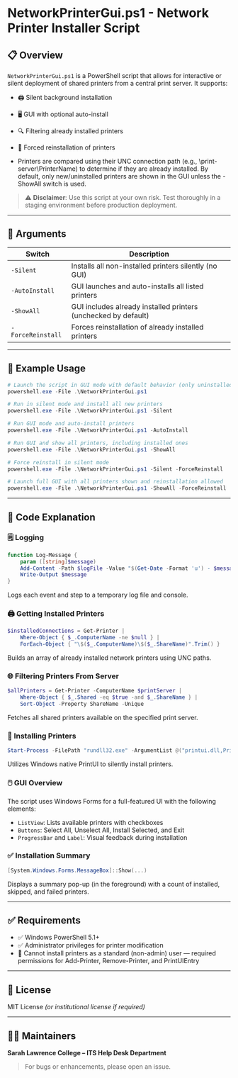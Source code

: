 # NetworkPrinterGui.ps1 - Network Printer Installer Script

## 📋 Overview

`NetworkPrinterGui.ps1` is a PowerShell script that allows for interactive or silent deployment of shared printers from a central print server. It supports:

- 🖨️ Silent background installation
- 🖥️ GUI with optional auto-install
- 🔍 Filtering already installed printers
- 🔁 Forced reinstallation of printers

- Printers are compared using their UNC connection path (e.g., \\print-server\PrinterName) to determine if they are already installed. By default, only new/uninstalled printers are shown in the GUI unless the -ShowAll switch is used.

> ⚠️ **Disclaimer**: Use this script at your own risk. Test thoroughly in a staging environment before production deployment.

---

## 🔧 Arguments

| Switch            | Description                                                          |
| ----------------- | -------------------------------------------------------------------- |
| `-Silent`         | Installs all non-installed printers silently (no GUI)                |
| `-AutoInstall`    | GUI launches and auto-installs all listed printers                   |
| `-ShowAll`        | GUI includes already installed printers (unchecked by default)       |
| `-ForceReinstall` | Forces reinstallation of already installed printers                  |


---

## 🚀 Example Usage

```powershell
# Launch the script in GUI mode with default behavior (only uninstalled printers shown)
powershell.exe -File .\NetworkPrinterGui.ps1

# Run in silent mode and install all new printers
powershell.exe -File .\NetworkPrinterGui.ps1 -Silent

# Run GUI mode and auto-install printers
powershell.exe -File .\NetworkPrinterGui.ps1 -AutoInstall

# Run GUI and show all printers, including installed ones
powershell.exe -File .\NetworkPrinterGui.ps1 -ShowAll

# Force reinstall in silent mode
powershell.exe -File .\NetworkPrinterGui.ps1 -Silent -ForceReinstall

# Launch full GUI with all printers shown and reinstallation allowed
powershell.exe -File .\NetworkPrinterGui.ps1 -ShowAll -ForceReinstall
```

---

## 🧠 Code Explanation

### 🗒️ Logging
```powershell
function Log-Message {
    param ([string]$message)
    Add-Content -Path $logFile -Value "$(Get-Date -Format 'u') - $message"
    Write-Output $message
}
```
Logs each event and step to a temporary log file and console.

### 🖨️ Getting Installed Printers
```powershell
$installedConnections = Get-Printer |
    Where-Object { $_.ComputerName -ne $null } |
    ForEach-Object { "\$($_.ComputerName)\$($_.ShareName)".Trim() }
```
Builds an array of already installed network printers using UNC paths.

### 🌐 Filtering Printers From Server
```powershell
$allPrinters = Get-Printer -ComputerName $printServer |
    Where-Object { $_.Shared -eq $true -and $_.ShareName } |
    Sort-Object -Property ShareName -Unique
```
Fetches all shared printers available on the specified print server.

### 🧩 Installing Printers
```powershell
Start-Process -FilePath "rundll32.exe" -ArgumentList @("printui.dll,PrintUIEntry", "/in", "/n$printerPath") -Wait -PassThru -NoNewWindow
```
Utilizes Windows native PrintUI to silently install printers.

### 🖱️ GUI Overview
The script uses Windows Forms for a full-featured UI with the following elements:
- `ListView`: Lists available printers with checkboxes
- `Buttons`: Select All, Unselect All, Install Selected, and Exit
- `ProgressBar` and `Label`: Visual feedback during installation

### ✅ Installation Summary
```powershell
[System.Windows.Forms.MessageBox]::Show(...)
```
Displays a summary pop-up (in the foreground) with a count of installed, skipped, and failed printers.

---

## ✅ Requirements

- ✅ Windows PowerShell 5.1+
- ✅ Administrator privileges for printer modification
- 🚫 Cannot install printers as a standard (non-admin) user — required permissions for Add-Printer, Remove-Printer, and PrintUIEntry

---

## 📄 License

MIT License *(or institutional license if required)*

---

## 👨‍💼 Maintainers

**Sarah Lawrence College – ITS Help Desk Department**

> For bugs or enhancements, please open an issue.
